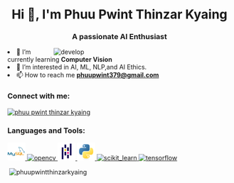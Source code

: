 <h1 align="center">Hi 👋, I'm Phuu Pwint Thinzar Kyaing</h1>
<h3 align="center">A passionate AI Enthusiast</h3>
<img align="right" alt="develop" width="400" src="https://media.istockphoto.com/id/949216052/vector/vector-illustration-of-flat-robot.jpg?s=612x612&w=0&k=20&c=pebPP3S5zfjrDSoYnwxo_F4n46SQ3X2cIrMNaiAGqNk="


- 🌱 I’m currently learning **Computer Vision**
- 👀 I’m interested in AI, ML, NLP,and AI Ethics.
- 📫 How to reach me **phuupwint379@gmail.com**

<h3 align="left">Connect with me:</h3>
<p align="left">
<a href="https://linkedin.com/in/phuu pwint thinzar kyaing" target="blank"><img align="center" src="https://raw.githubusercontent.com/rahuldkjain/github-profile-readme-generator/master/src/images/icons/Social/linked-in-alt.svg" alt="phuu pwint thinzar kyaing" height="30" width="40" /></a>
</p>

<h3 align="left">Languages and Tools:</h3>
<p align="left"> <a href="https://www.mysql.com/" target="_blank" rel="noreferrer"> <img src="https://raw.githubusercontent.com/devicons/devicon/master/icons/mysql/mysql-original-wordmark.svg" alt="mysql" width="40" height="40"/> </a> <a href="https://opencv.org/" target="_blank" rel="noreferrer"> <img src="https://www.vectorlogo.zone/logos/opencv/opencv-icon.svg" alt="opencv" width="40" height="40"/> </a> <a href="https://pandas.pydata.org/" target="_blank" rel="noreferrer"> <img src="https://raw.githubusercontent.com/devicons/devicon/2ae2a900d2f041da66e950e4d48052658d850630/icons/pandas/pandas-original.svg" alt="pandas" width="40" height="40"/> </a> <a href="https://www.python.org" target="_blank" rel="noreferrer"> <img src="https://raw.githubusercontent.com/devicons/devicon/master/icons/python/python-original.svg" alt="python" width="40" height="40"/> </a> <a href="https://scikit-learn.org/" target="_blank" rel="noreferrer"> <img src="https://upload.wikimedia.org/wikipedia/commons/0/05/Scikit_learn_logo_small.svg" alt="scikit_learn" width="40" height="40"/> </a> <a href="https://www.tensorflow.org" target="_blank" rel="noreferrer"> <img src="https://www.vectorlogo.zone/logos/tensorflow/tensorflow-icon.svg" alt="tensorflow" width="40" height="40"/> </a> </p>

<p>&nbsp;<img align="center" src="https://github-readme-stats.vercel.app/api?username=phuupwintthinzarkyaing&show_icons=true&locale=en" alt="phuupwintthinzarkyaing" /></p>

